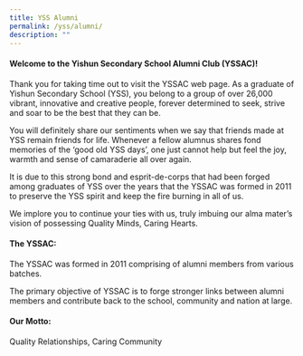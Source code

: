 ```yaml
---
title: YSS Alumni
permalink: /yss/alumni/
description: ""
---
```





<h4>Welcome to the Yishun Secondary School Alumni Club (YSSAC)!</h4>

  

Thank you for taking time out to visit the YSSAC web page. As a graduate of Yishun Secondary School (YSS), you belong to a group of over 26,000 vibrant, innovative and creative people, forever determined to seek, strive and soar to be the best that they can be.

  

You will definitely share our sentiments when we say that friends made at YSS remain friends for life. Whenever a fellow alumnus shares fond memories of the ‘good old YSS days’, one just cannot help but feel the joy, warmth and sense of camaraderie all over again.

  

It is due to this strong bond and esprit-de-corps that had been forged among graduates of YSS over the years that the YSSAC was formed in 2011 to preserve the YSS spirit and keep the fire burning in all of us.

  

We implore you to continue your ties with us, truly imbuing our alma mater’s vision of possessing Quality Minds, Caring Hearts.

  

<h4>The YSSAC: </h4>


The YSSAC was formed in 2011 comprising of alumni members from various batches.  

  

The primary objective of YSSAC is to forge stronger links between alumni members and contribute back to the school, community and nation at large.

<h4>Our Motto:</h4>

Quality Relationships, Caring Community